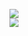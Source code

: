 [![](https://img.shields.io/badge/Made%20With-Github%20Spray-lightgrey.svg?style=for-the-badge&logo=github)](https://github.com/Annihil/github-spray#28747)  
[![](https://i.imgur.com/2DrTn0Z.gif)](https://github.com/Annihil/github-spray)
